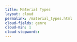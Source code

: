 ```yaml
---
title: Material Types
layout: cloud
permalink: /material_types.html
cloud-fields: genre
cloud-min: 1
cloud-stopwords:
---
```

